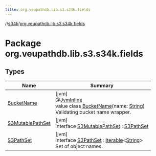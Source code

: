 ```yaml
---
title: org.veupathdb.lib.s3.s34k.fields
---
```

//[s34k](../../index.html)/[org.veupathdb.lib.s3.s34k.fields](index.html)



# Package org.veupathdb.lib.s3.s34k.fields



## Types


| Name | Summary |
|---|---|
| [BucketName](-bucket-name/index.html) | [jvm]<br>@[JvmInline](https://kotlinlang.org/api/latest/jvm/stdlib/kotlin.jvm/-jvm-inline/index.html)<br>value class [BucketName](-bucket-name/index.html)(name: [String](https://kotlinlang.org/api/latest/jvm/stdlib/kotlin/-string/index.html))<br>Validating bucket name wrapper. |
| [S3MutablePathSet](-s3-mutable-path-set/index.html) | [jvm]<br>interface [S3MutablePathSet](-s3-mutable-path-set/index.html) : [S3PathSet](-s3-path-set/index.html) |
| [S3PathSet](-s3-path-set/index.html) | [jvm]<br>interface [S3PathSet](-s3-path-set/index.html) : [Iterable](https://kotlinlang.org/api/latest/jvm/stdlib/kotlin.collections/-iterable/index.html)&lt;[String](https://kotlinlang.org/api/latest/jvm/stdlib/kotlin/-string/index.html)&gt; <br>Set of object names. |


